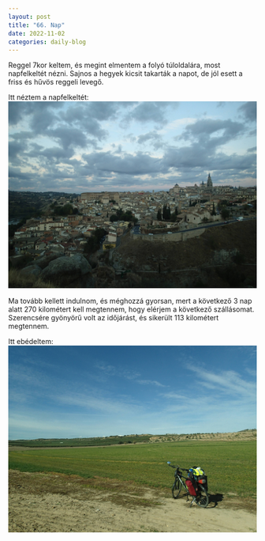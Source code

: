 ```yaml
---
layout: post
title: "66. Nap"
date: 2022-11-02
categories: daily-blog
---
```


Reggel 7kor keltem, és megint elmentem a folyó túloldalára, most napfelkeltét nézni. Sajnos a hegyek kicsit takarták a napot, de jól esett a friss és hűvös reggeli levegő.

Itt néztem a napfelkeltét: ![Napfelkelte](/day66sunrise.jpg)

Ma tovább kellett indulnom, és méghozzá gyorsan, mert a következő 3 nap alatt 270 kilométert kell megtennem, hogy elérjem a következő szállásomat. Szerencsére gyönyörű volt az időjárást, és sikerült 113 kilométert megtennem.

Itt ebédeltem: ![Rét](/day66lunch.jpg)
